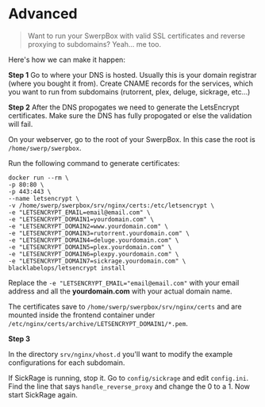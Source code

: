 # Advanced


> Want to run your SwerpBox with valid SSL certificates and reverse proxying to subdomains? Yeah... me too.

Here's how we can make it happen:

**Step 1**
Go to where your DNS is hosted. Usually this is your domain registrar (where you bought it from). Create CNAME records
for the services, which you want to run from subdomains (rutorrent, plex, deluge, sickrage, etc...)

**Step 2**
After the DNS propogates we need to generate the LetsEncrypt certificates. Make sure the DNS has fully propogated or else
the validation will fail.

On your webserver, go to the root of your SwerpBox. In this case the root is `/home/swerp/swerpbox`.

Run the following command to generate certificates:

```
docker run --rm \
-p 80:80 \
-p 443:443 \
--name letsencrypt \
-v /home/swerp/swerpbox/srv/nginx/certs:/etc/letsencrypt \
-e "LETSENCRYPT_EMAIL=email@email.com" \
-e "LETSENCRYPT_DOMAIN1=yourdomain.com" \
-e "LETSENCRYPT_DOMAIN2=www.yourdomain.com" \
-e "LETSENCRYPT_DOMAIN3=rutorrent.yourdomain.com" \
-e "LETSENCRYPT_DOMAIN4=deluge.yourdomain.com" \
-e "LETSENCRYPT_DOMAIN5=plex.yourdomain.com" \
-e "LETSENCRYPT_DOMAIN6=plexpy.yourdomain.com" \
-e "LETSENCRYPT_DOMAIN7=sickrage.yourdomain.com" \
blacklabelops/letsencrypt install
```

Replace the `-e "LETSENCRYPT_EMAIL="email@email.com"` with your email address and all the **yourdomain.com** with your actual
domain name.

The certificates save to `/home/swerp/swerpbox/srv/nginx/certs` and are mounted inside the frontend container
under `/etc/nginx/certs/archive/LETSENCRYPT_DOMAIN1/*.pem`.

**Step 3**

In the directory `srv/nginx/vhost.d` you'll want to modify the example configurations for each subdomain.

If SickRage is running, stop it. Go to `config/sickrage` and edit `config.ini`. Find the line that says
`handle_reverse_proxy` and change the 0 to a 1. Now start SickRage again.
